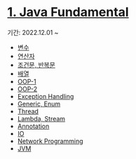 # [1. Java Fundamental]()

기간: 2022.12.01 ~

- [변수]()
- [연산자]()
- [조건문, 반복문]()
- [배열]()
- [OOP-1]()
- [OOP-2]()
- [Exception Handling]()
- [Generic, Enum]()
- [Thread]()
- [Lambda, Stream]()
- [Annotation]()
- [IO]()
- [Network Programming]()
- [JVM]()
